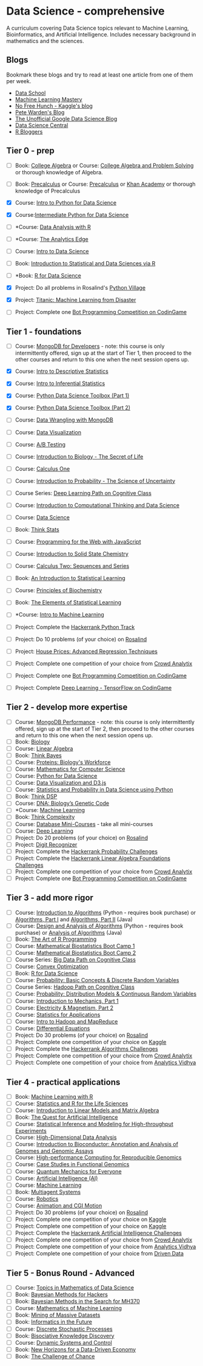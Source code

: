 # Data Science - comprehensive
A curriculum covering Data Science topics relevant to Machine Learning, Bioinformatics, and Artificial Intelligence. Includes necessary background in mathematics and the sciences.

## Blogs
Bookmark these blogs and try to read at least one article from one of them per week.
- [Data School](http://www.dataschool.io/)
- [Machine Learning Mastery](https://machinelearningmastery.com/blog/)
- [No Free Hunch - Kaggle's blog](http://blog.kaggle.com/)
- [Pete Warden's Blog](https://petewarden.com/)
- [The Unofficial Google Data Science Blog](http://www.unofficialgoogledatascience.com/)
- [Data Science Central](http://www.datasciencecentral.com/)
- [R Bloggers](https://www.r-bloggers.com/)

## Tier 0 - prep
- [ ]  Book: [College Algebra](https://openstax.org/details/books/college-algebra) or Course: [College Algebra and Problem Solving](https://www.edx.org/course/college-algebra-problem-solving-asux-mat117x) or thorough knowledge of Algebra.
- [ ]  Book: [Precalculus](https://openstax.org/details/books/precalculus) or Course: [Precalculus](https://www.edx.org/course/precalculus-asux-mat170x) or [Khan Academy](https://www.khanacademy.org/math/precalculus) or thorough knowledge of Precalculus
- [x]  Course: [Intro to Python for Data Science](https://www.datacamp.com/courses/intro-to-python-for-data-science)
- [x]  Course:[Intermediate Python for Data Science](https://www.datacamp.com/courses/intermediate-python-for-data-science)
- [ ]  *Course: [Data Analysis with R](https://classroom.udacity.com/courses/ud651)
- [ ]  *Course: [The Analytics Edge](https://courses.edx.org/courses/course-v1:MITx+15.071x+2T2017/course/) 
- [ ]  Course: [Intro to Data Science](https://www.udacity.com/course/intro-to-data-science--ud359)
- [ ]  Book: [Introduction to Statistical and Data Sciences via R](http://moderndive.com/index.html)
- [ ]  *Book: [R for Data Science](http://r4ds.had.co.nz/index.html)
- [x]  Project: Do all problems in Rosalind's [Python Village](http://rosalind.info/problems/list-view/?location=python-village) 
- [x]  Project: [Titanic: Machine Learning from Disaster](https://www.kaggle.com/c/titanic)
- [ ]  Project: Complete one [Bot Programming Competition on CodinGame](https://www.codingame.com/multiplayer/bot-programming)


## Tier 1 - foundations
- [ ]  Course: [MongoDB for Developers](https://university.mongodb.com/courses/M101P/about) - note: this course is only intermittently offered, sign up at the start of Tier 1, then proceed to the other courses and return to this one when the next session opens up.
- [x]  Course: [Intro to Descriptive Statistics](https://classroom.udacity.com/courses/ud827wsz1)
- [x]  Course: [Intro to Inferential Statistics](https://classroom.udacity.com/courses/ud201)
- [x]  Course: [Python Data Science Toolbox (Part 1)](https://www.datacamp.com/courses/python-data-science-toolbox-part-1)
- [x]  Course: [Python Data Science Toolbox (Part 2)](https://www.datacamp.com/courses/python-data-science-toolbox-part-2)
- [ ]  Course: [Data Wrangling with MongoDB](https://www.udacity.com/course/data-wrangling-with-mongodb--ud032)
- [ ]  Course: [Data Visualization](https://www.coursera.org/learn/datavisualization/home/welcome)
- [ ]  Course: [A/B Testing](https://www.udacity.com/course/ab-testing--ud257?utm_medium=referral&utm_campaign=api)
- [ ]  Course: [Introduction to Biology - The Secret of Life](https://www.edx.org/course/introduction-biology-secret-life-mitx-7-00x-6) 
- [ ]  Course: [Calculus One](https://www.coursera.org/learn/calculus1)  
- [ ]  Course: [Introduction to Probability - The Science of Uncertainty](https://courses.edx.org/courses/course-v1:MITx+6.041x_4+1T2017/course/) 
- [ ]  Course Series: [Deep Learning Path on Cognitive Class](https://cognitiveclass.ai/learn/deep-learning/)
- [ ]  Course: [Introduction to Computational Thinking and Data Science](https://www.edx.org/course/introduction-computational-thinking-data-mitx-6-00-2x-6) 
- [ ]  Course: [Data Science](http://cs109.github.io/2015/)
- [ ]  Book: [Think Stats](http://greenteapress.com/thinkstats2/thinkstats2.pdf)
- [ ]  Course: [Programming for the Web with JavaScript](https://www.edx.org/course/programming-web-javascript-pennx-sd4x) 
- [ ]  Course: [Introduction to Solid State Chemistry](https://ocw.mit.edu/courses/materials-science-and-engineering/3-091sc-introduction-to-solid-state-chemistry-fall-2010/index.htm) 
- [ ]  Course: [Calculus Two: Sequences and Series](https://www.coursera.org/learn/advanced-calculus) 
- [ ]  Book: [An Introduction to Statistical Learning](http://www-bcf.usc.edu/~gareth/ISL/ISLR%20Sixth%20Printing.pdf)  
- [ ]  Course: [Principles of Biochemistry](https://www.edx.org/course/principles-biochemistry-harvardx-mcb63x-0) 
- [ ]  Book: [The Elements of Statistical Learning](https://web.stanford.edu/~hastie/ElemStatLearn/printings/ESLII_print12.pdf) 
- [ ]  *Course: [Intro to Machine Learning](https://www.udacity.com/course/intro-to-machine-learning--ud120) 
- [ ]  Project: Complete the [Hackerrank Python Track](https://www.hackerrank.com/domains/python/py-introduction)
- [ ]  Project: Do 10 problems (of your choice) on [Rosalind](http://rosalind.info/problems/locations/)
- [ ]  Project: [House Prices: Advanced Regression Techniques](https://www.kaggle.com/c/house-prices-advanced-regression-techniques)
- [ ]  Project: Complete one competition of your choice from [Crowd Analytix](https://www.crowdanalytix.com/community)
- [ ]  Project: Complete one [Bot Programming Competition on CodinGame](https://www.codingame.com/multiplayer/bot-programming)
- [ ]  Project: Complete [Deep Learning - TensorFlow on CodinGame](https://www.codingame.com/ide/puzzle/deep-learning-tensorflow)


## Tier 2 - develop more expertise
- [ ]  Course: [MongoDB Performance](https://university.mongodb.com/courses/M201/about) - note: this course is only intermittently offered, sign up at the start of Tier 2, then proceed to the other courses and return to this one when the next session opens up.
- [ ]  Book: [Biology](https://openstax.org/details/books/biology) 
- [ ]  Course: [Linear Algebra](https://ocw.mit.edu/courses/mathematics/18-06sc-linear-algebra-fall-2011/) 
- [ ]  Book: [Think Bayes](http://www.greenteapress.com/thinkbayes/thinkbayes.pdf) 
- [ ]  Course: [Proteins: Biology's Workforce](https://www.edx.org/course/proteins-biologys-workforce-ricex-bioc300-1x-2) 
- [ ]  Course: [Mathematics for Computer Science](https://ocw.mit.edu/courses/electrical-engineering-and-computer-science/6-042j-mathematics-for-computer-science-spring-2015/index.htm) 
- [ ]  Course: [Python for Data Science](https://www.edx.org/course/python-data-science-uc-san-diegox-dse200x)
- [ ]  Course: [Data Visualization and D3.js](https://www.udacity.com/course/data-visualization-and-d3js--ud507)
- [ ]  Course: [Statistics and Probability in Data Science using Python](https://www.edx.org/course/statistics-probability-data-science-uc-san-diegox-dse210x) 
- [ ]  Book: [Think DSP](http://greenteapress.com/thinkdsp/thinkdsp.pdf) 
- [ ]  Course: [DNA: Biology’s Genetic Code](https://www.edx.org/course/dna-biologys-genetic-code-ricex-bioc300-2x-1) 
- [ ]  *Course: [Machine Learning](https://www.coursera.org/learn/machine-learning) 
- [ ]  Book: [Think Complexity](http://greenteapress.com/complexity2/thinkcomplexity2.pdf)
- [ ]  Course: [Database Mini-Courses](https://lagunita.stanford.edu/courses/DB/2014/SelfPaced/about) - take all mini-courses
- [ ]  Course: [Deep Learning](https://www.udacity.com/course/deep-learning--ud730) 
- [ ]  Project: Do 20 problems (of your choice) on [Rosalind](http://rosalind.info/problems/locations/)
- [ ]  Project: [Digit Recognizer](https://www.kaggle.com/c/digit-recognizer)
- [ ]  Project: Complete the [Hackerrank Probability Challenges](https://www.hackerrank.com/domains/mathematics/probability)
- [ ]  Project: Complete the [Hackerrank Linear Algebra Foundations Challenges](https://www.hackerrank.com/domains/mathematics/linear-algebra-foundations)
- [ ]  Project: Complete one competition of your choice  from [Crowd Analytix](https://www.crowdanalytix.com/community)
- [ ]  Project: Complete one [Bot Programming Competition on CodinGame](https://www.codingame.com/multiplayer/bot-programming)

## Tier 3 - add more rigor
- [ ]  Course: [Introduction to Algorithms](https://ocw.mit.edu/courses/electrical-engineering-and-computer-science/6-006-introduction-to-algorithms-fall-2011/index.htm) (Python - requires book purchase) or [Algorithms, Part I](https://www.coursera.org/learn/algorithms-part1) and [Algorithms, Part II](https://www.coursera.org/learn/algorithms-part2) (Java)
- [ ]  Course: [Design and Analysis of Algorithms](https://ocw.mit.edu/courses/electrical-engineering-and-computer-science/6-046j-design-and-analysis-of-algorithms-spring-2015/index.htm) (Python - requires book purchase) or [Analysis of Algorithms](https://www.coursera.org/learn/analysis-of-algorithms)  (Java)
- [ ]  Book: [The Art of R Programming](http://heather.cs.ucdavis.edu/~matloff/132/NSPpart.pdf)
- [ ]  Course: [Mathematical Biostatistics Boot Camp 1](https://www.coursera.org/learn/biostatistics) 
- [ ]  Course: [Mathematical Biostatistics Boot Camp 2](https://www.coursera.org/learn/biostatistics-2) 
- [ ]  Course Series: [Big Data Path on Cognitive Class](https://cognitiveclass.ai/learn/big-data/)
- [ ]  Course: [Convex Optimization](https://lagunita.stanford.edu/courses/Engineering/CVX101/Winter2014/about)
- [ ]  Book: [R for Data Science](http://r4ds.had.co.nz/) 
- [ ]  Course: [Probability: Basic Concepts & Discrete Random Variables](https://www.edx.org/course/probability-basic-concepts-discrete-purduex-416-1x-1) 
- [ ]  Course Series: [Hadoop Path on Cognitive Class](https://cognitiveclass.ai/learn/hadoop/)
- [ ]  Course: [Probability: Distribution Models & Continuous Random Variables](https://www.edx.org/course/probability-distribution-models-purduex-416-2x-1) 
- [ ]  Course: [Introduction to Mechanics, Part 1](https://www.edx.org/course/introduction-mechanics-part-1-ricex-phys-101-1x) 
- [ ]  Course: [Electricity & Magnetism, Part 2](https://www.edx.org/course/electricity-magnetism-part-2-ricex-phys102-2x-0)
- [ ]  Course: [Statistics for Applications](https://ocw.mit.edu/courses/mathematics/18-650-statistics-for-applications-fall-2016/index.htm) 
- [ ]  Course: [Intro to Hadoop and MapReduce](https://www.udacity.com/course/intro-to-hadoop-and-mapreduce--ud617)
- [ ]  Course: [Differential Equations](https://ocw.mit.edu/courses/mathematics/18-03sc-differential-equations-fall-2011/)
- [ ]  Project: Do 30 problems (of your choice) on [Rosalind](http://rosalind.info/problems/locations/)
- [ ]  Project: Complete one competition of your choice on [Kaggle](https://www.kaggle.com/competitions?sortBy=prize&group=active&page=1&pageSize=20)
- [ ]  Project: Complete the [Hackerrank Algorithms Challenges](https://www.hackerrank.com/domains/algorithms)
- [ ]  Project: Complete one competition of your choice  from [Crowd Analytix](https://www.crowdanalytix.com/community)
- [ ]  Project: Complete one competition of your choice  from [Analytics Vidhya](https://datahack.analyticsvidhya.com/contest/all/)

## Tier 4 - practical applications

- [ ]  Book: [Machine Learning with R](https://vk.com/doc168073_317718618?hash=90cd2a2976f079b1e7&dl=43db8b80daa2831cc1) 
- [ ]  Course: [Statistics and R for the Life Sciences](https://www.edx.org/course/statistics-r-harvardx-ph525-1x-0)
- [ ]  Course: [Introduction to Linear Models and Matrix Algebra](https://www.edx.org/course/introduction-linear-models-matrix-harvardx-ph525-2x-1) 
- [ ]  Book: [The Quest for Artificial Intelligence](http://ai.stanford.edu/~nilsson/QAI/qai.pdf)
- [ ]  Course: [Statistical Inference and Modeling for High-throughput Experiments](https://www.edx.org/course/statistical-inference-modeling-high-harvardx-ph525-3x-0) 
- [ ]  Course: [High-Dimensional Data Analysis](https://www.edx.org/course/high-dimensional-data-analysis-harvardx-ph525-4x-0) 
- [ ]  Course: [Introduction to Bioconductor: Annotation and Analysis of Genomes and Genomic Assays](https://www.edx.org/course/introduction-bioconductor-annotation-harvardx-ph525-5x-0) 
- [ ]  Course: [High-performance Computing for Reproducible Genomics](https://www.edx.org/course/high-performance-computing-reproducible-harvardx-ph525-6x-0) 
- [ ]  Course: [Case Studies in Functional Genomics](https://www.edx.org/course/case-studies-functional-genomics-harvardx-ph525-7x-0) 
- [ ]  Course: [Quantum Mechanics for Everyone](https://www.edx.org/course/quantum-mechanics-everyone-georgetownx-phyx-008-01x) 
- [ ]  Course: [Artificial Intelligence (AI)](https://www.edx.org/course/artificial-intelligence-ai-columbiax-csmm-101x-1) 
- [ ]  Course: [Machine Learning](https://www.edx.org/course/machine-learning-columbiax-csmm-102x-1) 
- [ ]  Book: [Multiagent Systems](http://www.masfoundations.org/download.html)
- [ ]  Course: [Robotics](https://www.edx.org/course/robotics-columbiax-csmm-103x-0) 
- [ ]  Course: [Animation and CGI Motion](https://www.edx.org/course/animation-cgi-motion-columbiax-csmm-104x-0) 
- [ ]  Project: Do 30 problems (of your choice) on [Rosalind](http://rosalind.info/problems/locations/)
- [ ]  Project: Complete one competition of your choice on [Kaggle](https://www.kaggle.com/competitions?sortBy=prize&group=active&page=1&pageSize=20)
- [ ]  Project: Complete one competition of your choice on [Kaggle](https://www.kaggle.com/competitions?sortBy=prize&group=active&page=1&pageSize=20)
- [ ]  Project: Complete the [Hackerrank Artificial Intelligence Challenges](https://www.hackerrank.com/domains/ai)
- [ ]  Project: Complete one competition of your choice from [Crowd Analytix](https://www.crowdanalytix.com/community)
- [ ]  Project: Complete one competition of your choice from [Analytics Vidhya](https://datahack.analyticsvidhya.com/contest/all/)
- [ ]  Project: Complete one competition of your choice from [Driven Data](https://www.drivendata.org/competitions/)

## Tier 5 - Bonus Round - Advanced
- [ ]  Course: [Topics in Mathematics of Data Science](https://ocw.mit.edu/courses/mathematics/18-s096-topics-in-mathematics-of-data-science-fall-2015/index.htm)
- [ ]  Book: [Bayesian Methods for Hackers](https://github.com/CamDavidsonPilon/Probabilistic-Programming-and-Bayesian-Methods-for-Hackers)
- [ ]  Book: [Bayesian Methods in the Search for MH370](https://link.springer.com/book/10.1007/978-981-10-0379-0) 
- [ ]  Course: [Mathematics of Machine Learning](https://ocw.mit.edu/courses/mathematics/18-657-mathematics-of-machine-learning-fall-2015/index.htm) 
- [ ]  Book: [Mining of Massive Datasets](http://infolab.stanford.edu/~ullman/mmds/book.pdf)
- [ ]  Book: [Informatics in the Future](https://link.springer.com/book/10.1007%2F978-3-319-55735-9)
- [ ]  Course: [Discrete Stochastic Processes](https://ocw.mit.edu/courses/electrical-engineering-and-computer-science/6-262-discrete-stochastic-processes-spring-2011/) 
- [ ]  Book: [Bisociative Knowledge Discovery](https://link.springer.com/book/10.1007%2F978-3-642-31830-6) 
- [ ]  Course: [Dynamic Systems and Control](https://ocw.mit.edu/courses/electrical-engineering-and-computer-science/6-241j-dynamic-systems-and-control-spring-2011/index.htm) 
- [ ]  Book: [New Horizons for a Data-Driven Economy](https://link.springer.com/book/10.1007%2F978-3-319-21569-3)
- [ ]  Book: [The Challenge of Chance](https://link.springer.com/book/10.1007/978-3-319-26300-7)
